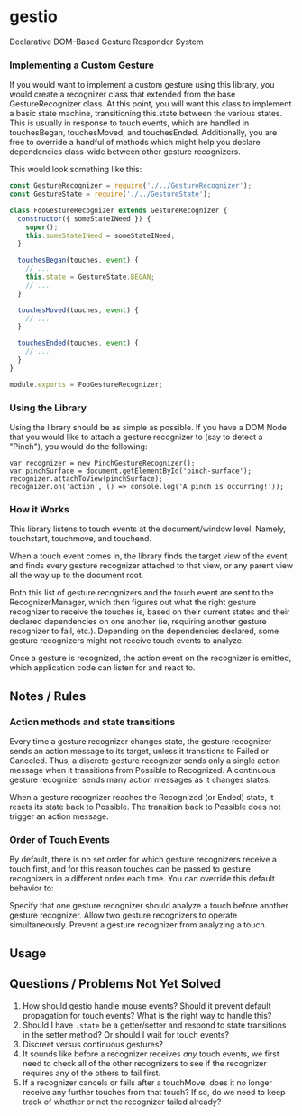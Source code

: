 # gestio
Declarative DOM-Based Gesture Responder System


### Implementing a Custom Gesture

If you would want to implement a custom gesture using this library, you would create a recognizer class that extended from the base GestureRecognizer class. At this point, you will want this class to implement a basic state machine, transitioning this.state between the various states. This is usually in response to touch events, which are handled in touchesBegan, touchesMoved, and touchesEnded. Additionally, you are free to override a handful of methods which might help you declare dependencies class-wide between other gesture recognizers.

This would look something like this:

```js
const GestureRecognizer = require('./../GestureRecognizer');
const GestureState = require('./../GestureState');

class FooGestureRecognizer extends GestureRecognizer {
  constructor({ someStateINeed }) {
    super();
    this.someStateINeed = someStateINeed;
  }

  touchesBegan(touches, event) {
    // ...
    this.state = GestureState.BEGAN;
    // ...
  }

  touchesMoved(touches, event) {
    // ...
  }

  touchesEnded(touches, event) {
    // ...
  }
}

module.exports = FooGestureRecognizer;
```

### Using the Library

Using the library should be as simple as possible. If you have a DOM Node that you would like to attach a gesture recognizer to (say to detect a "Pinch"), you would do the following:

```
var recognizer = new PinchGestureRecognizer();
var pinchSurface = document.getElementById('pinch-surface');
recognizer.attachToView(pinchSurface);
recognizer.on('action', () => console.log('A pinch is occurring!'));
```

### How it Works

This library listens to touch events at the document/window level. Namely, touchstart, touchmove, and touchend.

When a touch event comes in, the library finds the target view of the event, and finds every gesture recognizer attached to that view, or any parent view all the way up to the document root.

Both this list of gesture recognizers and the touch event are sent to the RecognizerManager, which then figures out what the right gesture recognizer to receive the touches is, based on their current states and their declared dependencies on one another (ie, requiring another gesture recognizer to fail, etc.). Depending on the dependencies declared, some gesture recognizers might not receive touch events to analyze.

Once a gesture is recognized, the action event on the recognizer is emitted, which application code can listen for and react to.



## Notes / Rules

### Action methods and state transitions

Every time a gesture recognizer changes state, the gesture recognizer sends an action message to its target, unless it
transitions to Failed or Canceled. Thus, a discrete gesture recognizer sends only a single action message when it
transitions from Possible to Recognized. A continuous gesture recognizer sends many action messages as it changes states.

When a gesture recognizer reaches the Recognized (or Ended) state, it resets its state back to Possible. The transition
back to Possible does not trigger an action message.


### Order of Touch Events

By default, there is no set order for which gesture recognizers receive a touch first, and for this reason touches can
be passed to gesture recognizers in a different order each time. You can override this default behavior to:

Specify that one gesture recognizer should analyze a touch before another gesture recognizer.
Allow two gesture recognizers to operate simultaneously.
Prevent a gesture recognizer from analyzing a touch.





## Usage

## Questions / Problems Not Yet Solved

1. How should gestio handle mouse events? Should it prevent default propagation for touch events? What is the right way
to handle this?
2. Should I have `.state` be a getter/setter and respond to state transitions in the setter method? Or should I wait
for touch events?
3. Discreet versus continuous gestures?
4. It sounds like before a recognizer receives *any* touch events, we first need to check all of the other recognizers
to see if the recognizer requires any of the others to fail first.
5. If a recognizer cancels or fails after a touchMove, does it no longer receive any further touches from that touch? If
so, do we need to keep track of whether or not the recognizer failed already?



